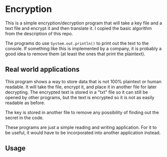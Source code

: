 # Encryption

This is a simple encryption/decryption program that will take a key file and a text file and encrypt it and then translate it.
I copied the basic algorithm from the description of this repo. 

The programs do use `System.out.println()` to print out the text to the console. If something like this is implemented by a company, it is probably a good idea to remove them (at least the ones that print the plaintext). 

## Real world applications

This program shows a way to store data that is not 100% plaintext or human readable. It will take the file, encrypt it, and place it in another file for later decrypting. 
The encrypted text is stored in a "txt" file so it can still be opened by other programs, but the text is encrypted so it is not as easily readable as before. 

The key is stored in another file to remove any possibility of finding out the secret in the code. 

These programs are just a simple reading and writing application. 
For it to be useful, it would have to be incorporated into another application instead. 

## Usage

